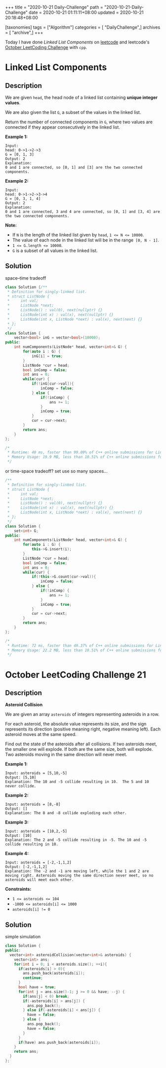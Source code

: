 +++
title = "2020-10-21 Daily-Challenge"
path = "2020-10-21-Daily-Challenge"
date = 2020-10-21 01:11:11+08:00
updated = 2020-10-21 20:18:48+08:00

[taxonomies]
tags = ["Algorithm"]
categories = [ "DailyChallenge",]
archives = [ "archive",]
+++

Today I have done *Linked List Components* on [leetcode](https://leetcode.com/problems/linked-list-components/) and leetcode's [October LeetCoding Challenge](https://leetcode.com/explore/challenge/card/october-leetcoding-challenge/560/week-3-october-15th-october-21st/3502/) with `cpp`.

<!-- more -->

# Linked List Components

## Description

We are given `head`, the head node of a linked list containing **unique integer values**.

We are also given the list `G`, a subset of the values in the linked list.

Return the number of connected components in `G`, where two values are connected if they appear consecutively in the linked list.

**Example 1:**

```
Input: 
head: 0->1->2->3
G = [0, 1, 3]
Output: 2
Explanation: 
0 and 1 are connected, so [0, 1] and [3] are the two connected components.
```

**Example 2:**

```
Input: 
head: 0->1->2->3->4
G = [0, 3, 1, 4]
Output: 2
Explanation: 
0 and 1 are connected, 3 and 4 are connected, so [0, 1] and [3, 4] are the two connected components.
```

**Note:**

- If `N` is the length of the linked list given by `head`, `1 <= N <= 10000`.
- The value of each node in the linked list will be in the range` [0, N - 1]`.
- `1 <= G.length <= 10000`.
- `G` is a subset of all values in the linked list.

## Solution

space–time tradeoff

``` cpp
class Solution {/**
 * Definition for singly-linked list.
 * struct ListNode {
 *     int val;
 *     ListNode *next;
 *     ListNode() : val(0), next(nullptr) {}
 *     ListNode(int x) : val(x), next(nullptr) {}
 *     ListNode(int x, ListNode *next) : val(x), next(next) {}
 * };
 */
class Solution {
    vector<bool> inG = vector<bool>(10000);
public:
    int numComponents(ListNode* head, vector<int>& G) {
        for(auto i : G) {
            inG[i] = true;
        }
        ListNode *cur = head;
        bool inComp = false;
        int ans = 0;
        while(cur) {
            if(!inG[cur->val]){
                inComp = false;
            } else {
                if(!inComp) {
                    ans += 1;
                }
                inComp = true;
            }
            cur = cur->next;
        }
        return ans;
    }
};

/*
 * Runtime: 40 ms, faster than 99.09% of C++ online submissions for Linked List Components.
 * Memory Usage: 19.9 MB, less than 10.51% of C++ online submissions for Linked List Components.
 */
```

or time-space tradeoff? set use so many spaces...

``` cpp
/**
 * Definition for singly-linked list.
 * struct ListNode {
 *     int val;
 *     ListNode *next;
 *     ListNode() : val(0), next(nullptr) {}
 *     ListNode(int x) : val(x), next(nullptr) {}
 *     ListNode(int x, ListNode *next) : val(x), next(next) {}
 * };
 */
class Solution {
    set<int> G;
public:
    int numComponents(ListNode* head, vector<int>& G) {
        for(auto i : G) {
            this->G.insert(i);
        }
        ListNode *cur = head;
        bool inComp = false;
        int ans = 0;
        while(cur) {
            if(!this->G.count(cur->val)){
                inComp = false;
            } else {
                if(!inComp) {
                    ans += 1;
                }
                inComp = true;
            }
            cur = cur->next;
        }
        return ans;
    }
};

/*
 * Runtime: 72 ms, faster than 49.37% of C++ online submissions for Linked List Components.
 * Memory Usage: 22.2 MB, less than 10.51% of C++ online submissions for Linked List Components. 
 */
```

# October LeetCoding Challenge 21

## Description

**Asteroid Collision**

We are given an array `asteroids` of integers representing asteroids in a row.

For each asteroid, the absolute value represents its size, and the sign represents its direction (positive meaning right, negative meaning left). Each asteroid moves at the same speed.

Find out the state of the asteroids after all collisions. If two asteroids meet, the smaller one will explode. If both are the same size, both will explode. Two asteroids moving in the same direction will never meet.

**Example 1:**

```
Input: asteroids = [5,10,-5]
Output: [5,10]
Explanation: The 10 and -5 collide resulting in 10.  The 5 and 10 never collide.
```

**Example 2:**

```
Input: asteroids = [8,-8]
Output: []
Explanation: The 8 and -8 collide exploding each other.
```

**Example 3:**

```
Input: asteroids = [10,2,-5]
Output: [10]
Explanation: The 2 and -5 collide resulting in -5. The 10 and -5 collide resulting in 10.
```

**Example 4:**

```
Input: asteroids = [-2,-1,1,2]
Output: [-2,-1,1,2]
Explanation: The -2 and -1 are moving left, while the 1 and 2 are moving right. Asteroids moving the same direction never meet, so no asteroids will meet each other.
```

**Constraints:**

- `1 <= asteroids <= 104`
- `-1000 <= asteroids[i] <= 1000`
- `asteroids[i] != 0`

## Solution

simple simulation

``` cpp
class Solution {
public:
  vector<int> asteroidCollision(vector<int>& asteroids) {
    vector<int> ans;
    for(int i = 0; i < asteroids.size(); ++i){
      if(asteroids[i] > 0){
        ans.push_back(asteroids[i]);
        continue;
      }
      bool have = true;
      for(int j = ans.size()-1; j >= 0 && have; --j) {
        if(ans[j] < 0) break;
        if(-asteroids[i] > ans[j]) {
          ans.pop_back();
        } else if(-asteroids[i] < ans[j]) {
          have = false;
        } else {
          ans.pop_back();
          have = false;
        }
      }
      if(have) ans.push_back(asteroids[i]);
    }
    return ans;
  }
};
```

